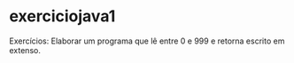# exerciciojava1
Exercícios: Elaborar um programa que lê entre 0 e 999 e retorna escrito em extenso.
